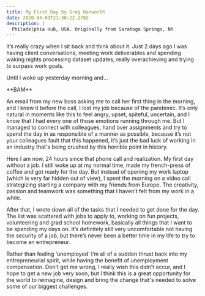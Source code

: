 ```yaml
---
title: My First Day by Greg Donworth
date: 2020-04-03T21:38:22.270Z
description: |
  Philadelphia Hub, USA. Originally from Saratoga Springs, NY
---
```

<!--StartFragment-->

It’s really crazy when I sit back and think about it. Just 2 days ago I was having client conversations, meeting work deliverables and spending waking nights processing dataset updates, really overachieving and trying to surpass work goals.



Until I woke up yesterday morning and...

\*\*BAM\*\*



An email from my new boss asking me to call her first thing in the morning, and I knew it before the call, I lost my job because of the pandemic. It’s only natural in moments like this to feel angry, upset, spiteful, uncertain, and I know that I had every one of those emotions running through me. But I managed to connect with colleagues, hand over assignments and try to spend the day in as responsible of a manner as possible, because it’s not your colleagues fault that this happened, it’s just the bad luck of working in an industry that's being crushed by this horrible point in history.



Here I am now, 24 hours since that phone call and realization. My first day without a job. I still woke up at my normal time, made my french-press of coffee and got ready for the day. But instead of opening my work laptop (which is very far hidden out of view), I spent the morning on a video call strategizing starting a company with my friends from Europe. The creativity, passion and teamwork was something that I haven’t felt from my work in a while.



After that, I wrote down all of the tasks that I needed to get done for the day. The list was scattered with jobs to apply to, working on fun projects, volunteering and grad school homework, basically all things that I want to be spending my days on. It’s definitely still very uncomfortable not having the security of a job, but there’s never been a better time in my life to try to become an entrepreneur.



Rather than feeling ‘unemployed’ I’m all of a sudden thrust back into my entrepreneurial spirit, while having the benefit of unemployment compensation. Don’t get me wrong, I really wish this didn’t occur, and I hope to get a new job very soon, but I think this is a great opportunity for the world to reimagine, design and bring the change that's needed to solve some of our biggest challenges.



<!--EndFragment-->